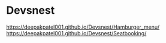 # Devsnest
https://deepakpatel001.github.io/Devsnest/Hamburger_menu/
https://deepakpatel001.github.io/Devsnest/Seatbooking/